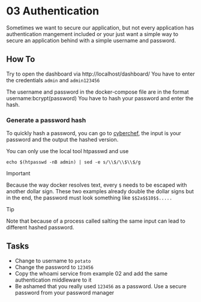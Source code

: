 # 03 Authentication
Sometimes we want to secure our application, but not every application has
authentication mangement included or your just want a simple way to secure an application
behind with a simple username and password.

## How To
Try to open the dashboard via http://localhost/dashboard/
You have to enter the credentials `admin` and `admin123456`

The username and password in the docker-compose file 
are in the format username:bcrypt(password)
You have to hash your password and enter the hash.

### Generate a password hash
To quickly hash a password, you can go to [cyberchef](https://cyberchef.org/#recipe=Bcrypt(10)Find_/_Replace(%7B'option':'Simple%20string','string':'$'%7D,'$$$$',true,false,false,false)&input=YWRtaW4xMjM0NTY),
the input is your password and the output the hashed version.

You can only use the local tool htpasswd and use 

```shell
echo $(htpasswd -nB admin) | sed -e s/\\$/\\$\\$/g
```

> [!IMPORTANT]
> Because the way docker resolves text, every `$` needs to be escaped
> with another dollar sign.
> These two examples already double the dollar signs but in the end, 
> the password must look something like `$$2a$$10$$.....`

> [!TIP]
> Note that because of a process called salting 
> the same input can lead to different hashed password.


## Tasks
* Change to username to `potato`
* Change the password to `123456`
* Copy the whoami service from example 02 and add the same authentication middleware to it
* Be ashamed that you really used `123456` as a password. Use a secure password from your password manager